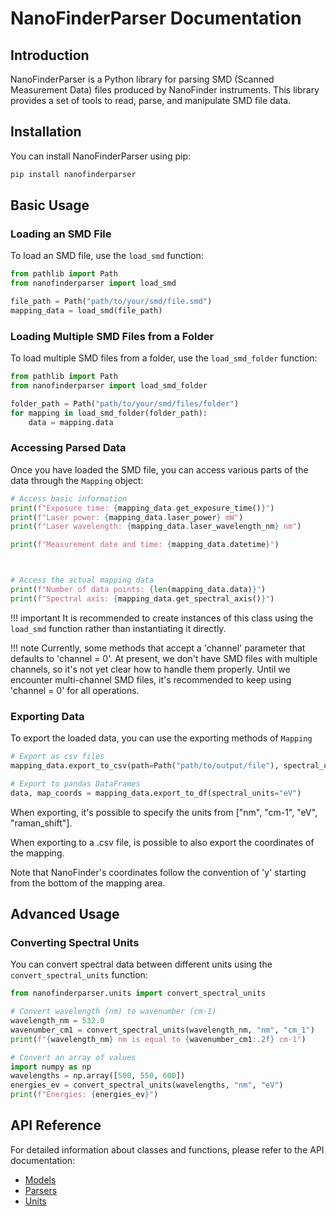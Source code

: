 # NanoFinderParser Documentation

## Introduction

NanoFinderParser is a Python library for parsing SMD (Scanned Measurement Data) files produced by NanoFinder instruments. This library provides a set of tools to read, parse, and manipulate SMD file data.

## Installation

You can install NanoFinderParser using pip:

```bash
pip install nanofinderparser
```

## Basic Usage

### Loading an SMD File

To load an SMD file, use the `load_smd` function:

```python
from pathlib import Path
from nanofinderparser import load_smd

file_path = Path("path/to/your/smd/file.smd")
mapping_data = load_smd(file_path)
```

### Loading Multiple SMD Files from a Folder

To load multiple SMD files from a folder, use the `load_smd_folder` function:
```python
from pathlib import Path
from nanofinderparser import load_smd_folder

folder_path = Path("path/to/your/smd/files/folder")
for mapping in load_smd_folder(folder_path):
    data = mapping.data
```

### Accessing Parsed Data

Once you have loaded the SMD file, you can access various parts of the data through the `Mapping` object:

```python
# Access basic information
print(f"Exposure time: {mapping_data.get_exposure_time()}")
print(f"Laser power: {mapping_data.laser_power} mW")
print(f"Laser wavelength: {mapping_data.laser_wavelength_nm} nm")

print(f"Measurement date and time: {mapping_data.datetime}")



# Access the actual mapping data
print(f"Number of data points: {len(mapping_data.data)}")
print(f"Spectral axis: {mapping_data.get_spectral_axis()}")
```

!!! important
    It is recommended to create instances of this class using the `load_smd`
    function rather than instantiating it directly.

!!! note
    Currently, some methods that accept a 'channel' parameter that defaults to 'channel = 0'. At present, we don't have SMD files with multiple channels, so it's not yet clear how to handle them properly.
    Until we encounter multi-channel SMD files, it's recommended to keep using 'channel = 0' for all operations.

### Exporting Data

To export the loaded data, you can use the exporting methods of `Mapping`

```python
# Export as csv files
mapping_data.export_to_csv(path=Path("path/to/output/file"), spectral_units="raman_shift")

# Export to pandas DataFrames
data, map_coords = mapping_data.export_to_df(spectral_units="eV")
```

When exporting, it's possible to specify the units from ["nm", "cm-1", "eV", "raman_shift"].

When exporting to a .csv file, is possible to also export the coordinates of the mapping.

Note that NanoFinder's coordinates follow the convention of 'y' starting from the bottom of the mapping area.

## Advanced Usage

### Converting Spectral Units

You can convert spectral data between different units using the `convert_spectral_units` function:

```python
from nanofinderparser.units import convert_spectral_units

# Convert wavelength (nm) to wavenumber (cm-1)
wavelength_nm = 532.0
wavenumber_cm1 = convert_spectral_units(wavelength_nm, "nm", "cm_1")
print(f"{wavelength_nm} nm is equal to {wavenumber_cm1:.2f} cm-1")

# Convert an array of values
import numpy as np
wavelengths = np.array([500, 550, 600])
energies_ev = convert_spectral_units(wavelengths, "nm", "eV")
print(f"Energies: {energies_ev}")
```

## API Reference

For detailed information about classes and functions, please refer to the API documentation:

- [Models](api/models.md)
- [Parsers](api/parsers.md)
- [Units](api/units.md)

